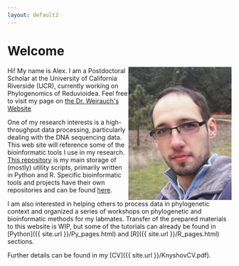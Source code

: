 ```yaml
---
layout: default2
---
```

# Welcome

<img align="right" src="assets/images/photo.jpg">

Hi! My name is Alex. I am a Postdoctoral Scholar at the University of California Riverside (UCR), currently working on Phylogenomics of Reduvioidea. Feel free to visit my page on [the Dr. Weirauch's Website](https://heteroptera.ucr.edu/index.php/people/knyshov)

One of my research interests is a high-throughput data processing, particularly dealing with the DNA sequencing data. This web site will reference some of the bioinformatic tools I use in my research. [This repository](https://github.com/AlexKnyshov/main_repo) is my main storage of (mostly) utility scripts, primarily written in Python and R. Specific bioinformatic tools and projects have their own repositories and can be found [here](https://github.com/AlexKnyshov).

I am also interested in helping others to process data in phylogenetic context and organized a series of workshops on phylogenetic and bioinformatic methods for my labmates. Transfer of the prepared materials to this website is WIP, but some of the tutorials can already be found in [Python]({{ site.url }}/Py_pages.html) and [R]({{ site.url }}/R_pages.html) sections.

Further details can be found in my [CV]({{ site.url }}/KnyshovCV.pdf). 